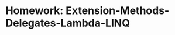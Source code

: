 Homework: Extension-Methods-Delegates-Lambda-LINQ
=================================================

